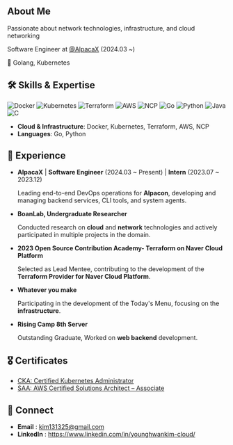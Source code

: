 ## About Me

Passionate about network technologies, infrastructure, and cloud networking

Software Engineer at [@AlpacaX](https://www.alpacax.com/) (2024.03 ~)

💙 Golang, Kubernetes 


## 🛠 Skills & Expertise
<p>
<img src="https://img.shields.io/badge/Docker-2496ED?style=flat-square&logo=docker&logoColor=white" alt="Docker">
<img src="https://img.shields.io/badge/Kubernetes-326CE5?style=flat-square&logo=kubernetes&logoColor=white" alt="Kubernetes">
<img src="https://img.shields.io/badge/Terraform-623CE4?style=flat-square&logo=terraform&logoColor=white" alt="Terraform">
<img src="https://img.shields.io/badge/AWS-232F3E?style=flat-square&logo=amazon-aws&logoColor=white" alt="AWS">
<img src="https://img.shields.io/badge/NCP-03C75A?style=flat-square&logo=Naver&logoColor=white" alt="NCP">
<img src="https://img.shields.io/badge/Go-00ADD8?style=flat-square&logo=go&logoColor=white" alt="Go">
<img src="https://img.shields.io/badge/Python-3776AB?style=flat-square&logo=python&logoColor=white" alt="Python">
<img src="https://img.shields.io/badge/Java-007396?style=flat-square&logo=java&logoColor=white" alt="Java">
<img src="https://img.shields.io/badge/C-A8B9CC?style=flat-square&logo=c&logoColor=white" alt="C">
</p>

- **Cloud & Infrastructure**: Docker, Kubernetes, Terraform, AWS, NCP
- **Languages**: Go, Python

## 🚀 Experience

- **AlpacaX** | **Software Engineer** (2024.03 ~ Present) | **Intern** (2023.07 ~ 2023.12)

  Leading end-to-end DevOps operations for **Alpacon**, developing and managing backend services, CLI tools, and system agents.


- **BoanLab, Undergraduate Researcher**

  Conducted research on **cloud** and **network** technologies and actively participated in multiple projects in the domain.


- **2023 Open Source Contribution Academy- Terraform on Naver Cloud Platform**

  Selected as Lead Mentee, contributing to the development of the **Terraform Provider for Naver Cloud Platform**.


- **Whatever you make**

  Participating in the development of the Today's Menu, focusing on the **infrastructure**.


- **Rising Camp 8th Server**

  Outstanding Graduate, Worked on **web backend** development.
  

## 🎖 Certificates
- [CKA: Certified Kubernetes Administrator](https://www.credly.com/badges/935b70b6-0306-4472-9821-8d89cdd80dd1/public_url)
- [SAA: AWS Certified Solutions Architect – Associate](https://www.credly.com/badges/42746a59-586e-46ea-85e0-9dd5c8d6c200/public_url)


## 📧 Connect
- **Email** : kim131325@gmail.com
- **LinkedIn** : https://www.linkedin.com/in/younghwankim-cloud/

